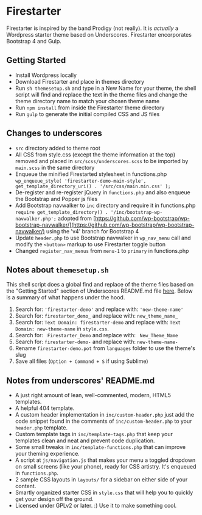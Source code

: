 Firestarter
===

Firestarter is inspired by the band Prodigy (not really). It is _actually_ a Wordpress starter theme based on Underscores. Firestarter encorporates Bootstrap 4 and Gulp.

Getting Started
---------------
* Install Wordpress locally
* Download Firestarter and place in themes directory
* Run `sh themesetup.sh` and type in a New Name for your theme, the shell script will find and replace the text in the theme files and change the theme directory name to match your chosen theme name
* Run `npm install` from inside the Firestarter theme directory
* Run `gulp` to generate the initial compiled CSS and JS files

Changes to underscores
---------------
* `src` directory added to theme root
* All CSS from style.css (except the theme information at the top) removed and placed in `src/scss/underscores.scss` to be imported by `main.scss` in the same directory
* Enqueue the minified Firestarted stylesheet in functions.php `wp_enqueue_style( 'firestarter-demo-main-style', get_template_directory_uri() . '/src/css/main.min.css' );`
* De-register and re-register jQuery in `functions.php` and also enqueue the Bootstrap and Popper js files
* Add Bootstrap navwalker to `inc` directory and require it in functions.php `require get_template_directory() . '/inc/bootstrap-wp-navwalker.php';` adopted from [https://github.com/wp-bootstrap/wp-bootstrap-navwalker/](https://github.com/wp-bootstrap/wp-bootstrap-navwalker/) using the 'v4' branch for Bootstrap 4
* Update `header.php` to use Bootstrap navwalker in `wp_nav_menu` call and modify the `<button>` markup to use Firestarter toggle button
* Changed `register_nav_menus` from `menu-1` to `primary` in functions.php

Notes about `themesetup.sh`
---------------
This shell script does a global find and replace of the theme files based on the "Getting Started" section of Underscores README.md file [here](https://github.com/automattic/_s). Below is a summary of what happens under the hood.

1. Search for: `'firestarter-demo'` and replace with: `'new-theme-name'`
2. Search for: `firestarter_demo_` and replace with: `new_theme_name_`
3. Search for: `Text Domain: firestarter-demo` and replace with: `Text Domain: new-theme-name` in `style.css`.
4. Search for: <code>&nbsp;Firestarter_Demo</code> and replace with: <code>&nbsp;New_Theme_Name</code>
5. Search for: `firestarter-demo-` and replace with: `new-theme-name-`
6. Rename `firestarter-demo.pot` from `languages` folder to use the theme's slug
7. Save all files (`Option + Command + S` if using Sublime)


Notes from underscores' README.md
---------------

* A just right amount of lean, well-commented, modern, HTML5 templates.
* A helpful 404 template.
* A custom header implementation in `inc/custom-header.php` just add the code snippet found in the comments of `inc/custom-header.php` to your `header.php` template.
* Custom template tags in `inc/template-tags.php` that keep your templates clean and neat and prevent code duplication.
* Some small tweaks in `inc/template-functions.php` that can improve your theming experience.
* A script at `js/navigation.js` that makes your menu a toggled dropdown on small screens (like your phone), ready for CSS artistry. It's enqueued in `functions.php`.
* 2 sample CSS layouts in `layouts/` for a sidebar on either side of your content.
* Smartly organized starter CSS in `style.css` that will help you to quickly get your design off the ground.
* Licensed under GPLv2 or later. :) Use it to make something cool.